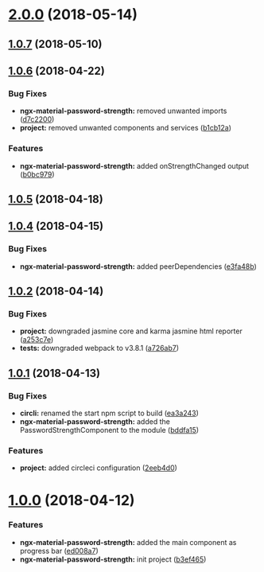 <a name="2.0.0"></a>
# [2.0.0](https://github.com/anthonynahas/ngx-material-password-strength/compare/v1.0.7...v2.0.0) (2018-05-14)



<a name="1.0.7"></a>
## [1.0.7](https://github.com/anthonynahas/ngx-material-password-strength/compare/v1.0.6...v1.0.7) (2018-05-10)



<a name="1.0.6"></a>
## [1.0.6](https://github.com/anthonynahas/ngx-material-password-strength/compare/v1.0.5...v1.0.6) (2018-04-22)


### Bug Fixes

* **ngx-material-password-strength:** removed unwanted imports ([d7c2200](https://github.com/anthonynahas/ngx-material-password-strength/commit/d7c2200))
* **project:** removed unwanted components and services ([b1cb12a](https://github.com/anthonynahas/ngx-material-password-strength/commit/b1cb12a))


### Features

* **ngx-material-password-strength:** added onStrengthChanged output ([b0bc979](https://github.com/anthonynahas/ngx-material-password-strength/commit/b0bc979))



<a name="1.0.5"></a>
## [1.0.5](https://github.com/anthonynahas/ngx-material-password-strength/compare/v1.0.4...v1.0.5) (2018-04-18)



<a name="1.0.4"></a>
## [1.0.4](https://github.com/anthonynahas/ngx-material-password-strength/compare/v1.0.2...v1.0.4) (2018-04-15)


### Bug Fixes

* **ngx-material-password-strength:** added peerDependencies ([e3fa48b](https://github.com/anthonynahas/ngx-material-password-strength/commit/e3fa48b))



<a name="1.0.2"></a>
## [1.0.2](https://github.com/anthonynahas/ngx-material-password-strength/compare/v1.0.1...v1.0.2) (2018-04-14)


### Bug Fixes

* **project:** downgraded jasmine core and karma jasmine html reporter ([a253c7e](https://github.com/anthonynahas/ngx-material-password-strength/commit/a253c7e))
* **tests:** downgraded webpack to v3.8.1 ([a726ab7](https://github.com/anthonynahas/ngx-material-password-strength/commit/a726ab7))



<a name="1.0.1"></a>
## [1.0.1](https://github.com/anthonynahas/ngx-material-password-strength/compare/v1.0.0...v1.0.1) (2018-04-13)


### Bug Fixes

* **circli:** renamed the start npm script to build ([ea3a243](https://github.com/anthonynahas/ngx-material-password-strength/commit/ea3a243))
* **ngx-material-password-strength:** added the PasswordStrengthComponent to the module ([bddfa15](https://github.com/anthonynahas/ngx-material-password-strength/commit/bddfa15))


### Features

* **project:** added circleci configuration ([2eeb4d0](https://github.com/anthonynahas/ngx-material-password-strength/commit/2eeb4d0))



<a name="1.0.0"></a>
# [1.0.0](https://github.com/anthonynahas/ngx-material-password-strength/compare/b3ef465...v1.0.0) (2018-04-12)


### Features

* **ngx-material-password-strength:** added the main component as progress bar ([ed008a7](https://github.com/anthonynahas/ngx-material-password-strength/commit/ed008a7))
* **ngx-material-password-strength:** init project ([b3ef465](https://github.com/anthonynahas/ngx-material-password-strength/commit/b3ef465))



